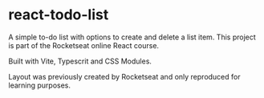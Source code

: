 # react-todo-list

A simple to-do list with options to create and delete a list item. This project is part of the Rocketseat online React course.

Built with Vite, Typescrit and CSS Modules.

Layout was previously created by Rocketseat and only reproduced for learning purposes. 
